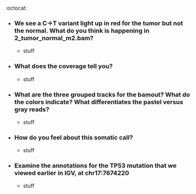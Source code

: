 :octocat:
- ### We see a C→T variant light up in red for the tumor but not the normal. What do you think is happening in 2_tumor_normal_m2.bam? ###
    - stuff

- ### What does the coverage tell you? ###
    - stuff

- ### What are the three grouped tracks for the bamout? What do the colors indicate? What differentiates the pastel versus gray reads? ###
    - stuff

- ### How do you feel about this somatic call? ###
    - stuff

- ### Examine the annotations for the TP53 mutation that we viewed earlier in IGV, at chr17:7674220 ###
    - stuff
